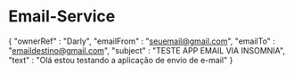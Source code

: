 # Email-Service

{
"ownerRef" : "Darly",
"emailFrom" : "seuemail@gmail.com",
"emailTo" : "emaildestino@gmail.com",
"subject" : "TESTE APP EMAIL VIA INSOMNIA",
"text" : "Olá estou testando a aplicação de envio de e-mail"
}